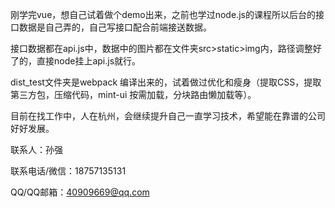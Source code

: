 刚学完vue，想自己试着做个demo出来，之前也学过node.js的课程所以后台的接口数据是自己弄的，自己写接口配合前端接送数据。

接口数据都在api.js中，数据中的图片都在文件夹src>static>img内，路径调整好了的，直接node挂上api.js就行。

dist_test文件夹是webpack 编译出来的，试着做过优化和瘦身（提取CSS，提取第三方包，压缩代码，mint-ui 按需加载，分块路由懒加载等）。

目前在找工作中，人在杭州，会继续提升自己一直学习技术，希望能在靠谱的公司好好发展。



联系人：孙强

联系电话/微信：18757135131

QQ/QQ邮箱：40909669@qq.com
